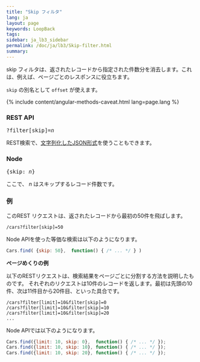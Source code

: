 ```yaml
---
title: "Skip フィルタ"
lang: ja
layout: page
keywords: LoopBack
tags:
sidebar: ja_lb3_sidebar
permalink: /doc/ja/lb3/Skip-filter.html
summary:
---
```


skip フィルタは、返されたレコードから指定された件数分を消去します。これは、例えば、ページごとのレスポンスに役立ちます。

`skip` の別名として `offset` が使えます。

{% include content/angular-methods-caveat.html lang=page.lang %}

### REST API

<pre>
?filter[skip]=<i>n</i>
</pre>

REST検索で、[文字列化したJSON形式](Querying-data.html#using-stringified-json-in-rest-queries)を使うこともできます。

### Node

<pre>
{skip: <i>n</i>}
</pre>

ここで、 _n_ はスキップするレコード件数です。

### 例

このREST リクエストは、返されたレコードから最初の50件を飛ばします。

`/cars?filter[skip]=50`

Node APIを使った等価な検索は以下のようになります。

```javascript
Cars.find( {skip: 50},  function() { /* ... */ } )
```

**ページめくりの例**

以下のRESTリクエストは、検索結果をページごとに分割する方法を説明したものです。
それぞれのリクエストは10件のレコードを返します。最初は先頭の10件、次は11件目から20件目、といった具合です。

```
/cars?filter[limit]=10&filter[skip]=0
/cars?filter[limit]=10&filter[skip]=10
/cars?filter[limit]=10&filter[skip]=20
...
```

Node APIでは以下のようになります。

```javascript
Cars.find({limit: 10, skip: 0},  function() { /* ... */ });
Cars.find({limit: 10, skip: 10}, function() { /* ... */ });
Cars.find({limit: 10, skip: 20}, function() { /* ... */ });
```

